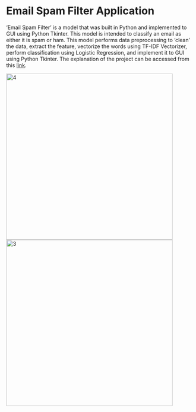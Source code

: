 # Email Spam Filter Application
‘Email Spam Filter’ is a model that was built in Python and implemented to GUI using Python Tkinter. This model is intended to classify an email as either it is spam or ham.  This model performs data preprocessing to ‘clean’ the data, extract the feature, vectorize the words using TF-IDF Vectorizer, perform classification using Logistic Regression, and implement it to GUI using Python Tkinter. The explanation of the project can be accessed from this [link](https://nadyatyandra.notion.site/Email-Spam-Filter-Application-fc9c7e4cc75b48ec83722626032eff28?pvs=4).

<img width="448" alt="4" src="https://user-images.githubusercontent.com/84224607/193229019-2118bbe0-e40d-43dc-8644-618a39e9a928.png">
<img width="448" alt="3" src="https://user-images.githubusercontent.com/84224607/193229055-b337b8fb-9e24-4c8b-a4ba-e652daefbecb.png">
